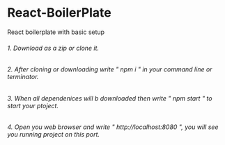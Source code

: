 # React-BoilerPlate
React boilerplate with basic setup
###### 1. Download as a zip or clone it.
###### 2. After cloning or downloading  write " npm i  " in your command line or terminator.
###### 3. When all dependenices will b downloaded then write " npm start " to start your ptoject.
###### 4. Open you web browser and write " http://localhost:8080 ", you will see you running project on this port.
